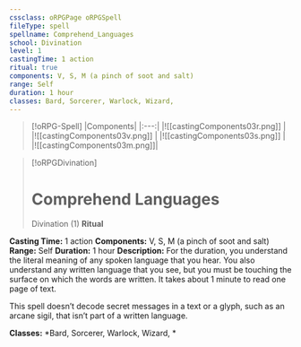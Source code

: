```yaml
---
cssclass: oRPGPage oRPGSpell
fileType: spell
spellname: Comprehend_Languages
school: Divination
level: 1
castingTime: 1 action
ritual: true
components: V, S, M (a pinch of soot and salt)
range: Self
duration: 1 hour
classes: Bard, Sorcerer, Warlock, Wizard,
---
```

> [!oRPG-Spell]
> |Components|
> |:---:|
> |![[castingComponents03r.png]] |
> |![[castingComponents03v.png]] |
> |![[castingComponents03s.png]] |
> |![[castingComponents03m.png]]|

> [!oRPGDivination]
>#  Comprehend Languages
> Divination  (1)
> **Ritual**

**Casting Time:** 1 action
**Components:** V, S, M (a pinch of soot and salt)
**Range:** Self
**Duration:**  1 hour
**Description:**
For the duration, you understand the literal meaning of any spoken language that you hear. You also understand any written language that you see, but you must be touching the surface on which the words are written. It takes about 1 minute to read one page of text.



 This spell doesn’t decode secret messages in a text or a glyph, such as an arcane sigil, that isn’t part of a written language.



**Classes:**  *Bard, Sorcerer, Warlock, Wizard, *


